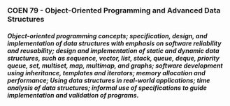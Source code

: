 ### COEN 79 - Object-Oriented Programming and Advanced Data Structures

##### Object-oriented programming concepts; specification, design, and implementation of data structures with emphasis on software reliability and reusability; design and implementation of static and dynamic data structures, such as sequence, vector, list, stack, queue, deque, priority queue, set, multiset, map, multimap, and graphs; software development using inheritance, templates and iterators; memory allocation and performance; Using data structures in real-world applications; time analysis of data structures; informal use of specifications to guide implementation and validation of programs.
